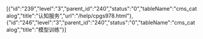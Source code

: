 [{"id":"239","level":"3","parent_id":"240","status":"0","tableName":"cms_catalog","title":"认知服务","url":"/help/cpgs978.html"},{"id":"246","level":"3","parent_id":"240","status":"0","tableName":"cms_catalog","title":"模型训练"}]